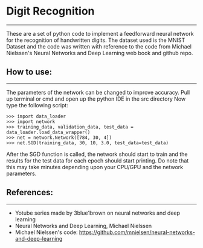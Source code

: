 # Digit Recognition
-------------------------------

These are a set of python code to implement a feedforward neural network for the recognition
of handwritten digits. 
The dataset used is the MNIST Dataset and the code was written with reference to the code 
from Michael Nielssen's Neural Networks and Deep Learning web book and github repo.

## How to use:
-------------------------------
The parameters of the network can be changed to improve accuracy.
Pull up terminal or cmd and open up the python IDE in the src directory
Now type the following script:

```
>>> import data_loader
>>> import network
>>> training_data, validation_data, test_data = data_loader.load_data_wrapper()
>>> net = network.Network([784, 30, 4])
>>> net.SGD(training_data, 30, 10, 3.0, test_data=test_data)
```
After the SGD function is called, the network should start to train and the results for the test data
for each epoch should start printing. 
Do note that this may take minutes depending upon your CPU/GPU and the network parameters.

## References:
-------------------------------
* Yotube series made by 3blue1brown on neural networks and deep learning
* Neural Networks and Deep Learning, Michael Nielssen
* Michael Nielssen's code: https://github.com/mnielsen/neural-networks-and-deep-learning
